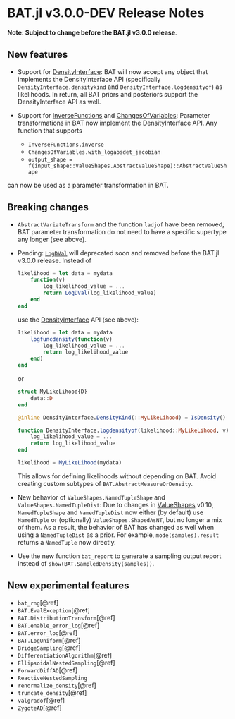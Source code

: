 BAT.jl v3.0.0-DEV Release Notes
===============================

**Note: Subject to change before the BAT.jl v3.0.0 release**.


New features
------------

* Support for [DensityInterface](https://github.com/JuliaMath/DensityInterface.jl): BAT will now accept any object that implements the DensityInterface API (specifically `DensityInterface.densitykind` and `DensityInterface.logdensityof`) as likelihoods. In return, all BAT priors and posteriors support the DensityInterface API as well.

* Support for [InverseFunctions](https://github.com/JuliaMath/InverseFunctions.jl) and [ChangesOfVariables](https://github.com/JuliaMath/ChangesOfVariables.jl): Parameter transformations in BAT now implement the DensityInterface API. Any function that supports

    * `InverseFunctions.inverse`
    * `ChangesOfVariables.with_logabsdet_jacobian`
    * `output_shape = f(input_shape::ValueShapes.AbstractValueShape)::AbstractValueShape`

can now be used as a parameter transformation in BAT.


Breaking changes
----------------

* `AbstractVariateTransform` and the function `ladjof` have been removed, BAT parameter transformation do not need to have a specific supertype any longer (see above).

* Pending: [`LogDVal`](@ref) will deprecated soon and removed before the BAT.jl v3.0.0 release. Instead of

  ```julia
  likelihood = let data = mydata
      function(v)
          log_likelihood_value = ...
          return LogDVal(log_likelihood_value)
      end
  end
  ```

  use the [DensityInterface](https://github.com/JuliaMath/DensityInterface.jl) API (see above):

  ```julia
  likelihood = let data = mydata
      logfuncdensity(function(v)
          log_likelihood_value = ...
          return log_likelihood_value
      end)
  end
  ```

  or

  ```julia
  struct MyLikeLihood{D}
      data::D
  end

  @inline DensityInterface.DensityKind(::MyLikeLihood) = IsDensity()

  function DensityInterface.logdensityof(likelihood::MyLikeLihood, v)
      log_likelihood_value = ...
      return log_likelihood_value
  end

  likelihood = MyLikeLihood(mydata)
  ```

  This allows for defining likelihoods without depending on BAT. Avoid creating custom subtypes of `BAT.AbstractMeasureOrDensity`.

* New behavior of `ValueShapes.NamedTupleShape` and  `ValueShapes.NamedTupleDist`: Due to changes in [ValueShapes](https://github.com/oschulz/ValueShapes.jl) v0.10, `NamedTupleShape` and `NamedTupleDist` now either (by default) use `NamedTuple` or (optionally) `ValueShapes.ShapedAsNT`, but no longer a mix of them. As a result, the behavior of BAT has changed as well when using a `NamedTupleDist` as a prior. For example, `mode(samples).result` returns a `NamedTuple` now directly.

* Use the new function `bat_report` to generate a sampling output report instead of `show(BAT.SampledDensity(samples))`.


New experimental features
-------------------------

* `bat_rng`[@ref]
* `BAT.EvalException`[@ref]
* `BAT.DistributionTransform`[@ref]
* `BAT.enable_error_log`[@ref]
* `BAT.error_log`[@ref]
* `BAT.LogUniform`[@ref]
* `BridgeSampling`[@ref]
* `DifferentiationAlgorithm`[@ref]
* `EllipsoidalNestedSampling`[@ref]
* `ForwardDiffAD`[@ref]
* `ReactiveNestedSampling`
* `renormalize_density`[@ref]
* `truncate_density`[@ref]
* `valgradof`[@ref]
* `ZygoteAD`[@ref]
